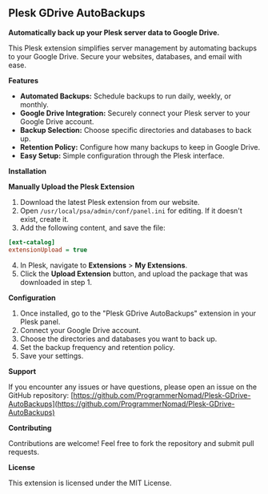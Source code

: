 ## Plesk GDrive AutoBackups

**Automatically back up your Plesk server data to Google Drive.**

This Plesk extension simplifies server management by automating backups to your Google Drive. Secure your websites, databases, and email with ease.

**Features**

*   **Automated Backups:** Schedule backups to run daily, weekly, or monthly.
*   **Google Drive Integration:** Securely connect your Plesk server to your Google Drive account.
*   **Backup Selection:** Choose specific directories and databases to back up.
*   **Retention Policy:** Configure how many backups to keep in Google Drive.
*   **Easy Setup:** Simple configuration through the Plesk interface.

**Installation**

**Manually Upload the Plesk Extension**

1.  Download the latest Plesk extension from our website.
2.  Open `/usr/local/psa/admin/conf/panel.ini` for editing. If it doesn't exist, create it.
3.  Add the following content, and save the file:

```ini
[ext-catalog]
extensionUpload = true
```

4.  In Plesk, navigate to **Extensions** > **My Extensions**.
5.  Click the **Upload Extension** button, and upload the package that was downloaded in step 1.

**Configuration**

1.  Once installed, go to the "Plesk GDrive AutoBackups" extension in your Plesk panel.
2.  Connect your Google Drive account.
3.  Choose the directories and databases you want to back up.
4.  Set the backup frequency and retention policy.
5.  Save your settings.

**Support**

If you encounter any issues or have questions, please open an issue on the GitHub repository: [https://github.com/ProgrammerNomad/Plesk-GDrive-AutoBackups](https://github.com/ProgrammerNomad/Plesk-GDrive-AutoBackups)

**Contributing**

Contributions are welcome! Feel free to fork the repository and submit pull requests.

**License**

This extension is licensed under the MIT License.